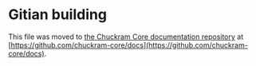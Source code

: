 Gitian building
================

This file was moved to [the Chuckram Core documentation repository](https://github.com/chuckram-core/docs/blob/master/gitian-building.md) at [https://github.com/chuckram-core/docs](https://github.com/chuckram-core/docs).
